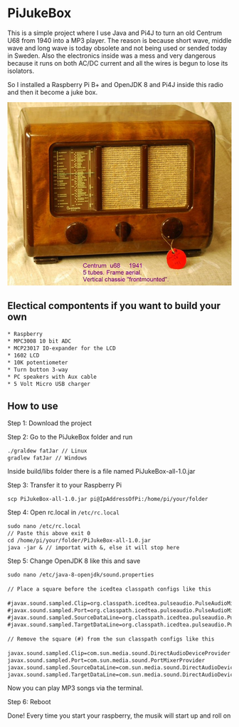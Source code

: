 # PiJukeBox

This is a simple project where I use Java and Pi4J to turn an old Centrum U68 from 1940 into a MP3 player. 
The reason is because short wave, middle wave and long wave is today obsolete and not being used or sended today
in Sweden. Also the electronics inside was a mess and very dangerous because it runs on both AC/DC current and all the
wires is begun to lose its isolators. 

So I installed a Raspberry Pi B+ and OpenJDK 8 and Pi4J inside this radio and then it become a juke box.


![a](https://raw.githubusercontent.com/DanielMartensson/PiJukeBox/master/Radio.jpg)

## Electical compontents if you want to build your own
```
* Raspberry
* MPC3008 10 bit ADC
* MCP23017 IO-expander for the LCD
* 1602 LCD
* 10K potentiometer
* Turn button 3-way
* PC speakers with Aux cable
* 5 Volt Micro USB charger
```

## How to use
Step 1: Download the project

Step 2: Go to the PiJukeBox folder and run

```
./graldew fatJar // Linux
gradlew fatJar // Windows
```
Inside build/libs folder there is a file named PiJukeBox-all-1.0.jar

Step 3: Transfer it to your Raspberry Pi
```
scp PiJukeBox-all-1.0.jar pi@IpAddressOfPi:/home/pi/your/folder
```

Step 4: Open rc.local in ```/etc/rc.local```

```
sudo nano /etc/rc.local
// Paste this above exit 0
cd /home/pi/your/folder/PiJukeBox-all-1.0.jar
java -jar & // importat with &, else it will stop here
```

Step 5: Change OpenJDK 8 like this and save
```
sudo nano /etc/java-8-openjdk/sound.properties

// Place a square before the icedtea classpath configs like this

#javax.sound.sampled.Clip=org.classpath.icedtea.pulseaudio.PulseAudioMixerProvider
#javax.sound.sampled.Port=org.classpath.icedtea.pulseaudio.PulseAudioMixerProvider
#javax.sound.sampled.SourceDataLine=org.classpath.icedtea.pulseaudio.PulseAudioMixerProvider
#javax.sound.sampled.TargetDataLine=org.classpath.icedtea.pulseaudio.PulseAudioMixerProvider

// Remove the square (#) from the sun classpath configs like this

javax.sound.sampled.Clip=com.sun.media.sound.DirectAudioDeviceProvider
javax.sound.sampled.Port=com.sun.media.sound.PortMixerProvider
javax.sound.sampled.SourceDataLine=com.sun.media.sound.DirectAudioDeviceProvider
javax.sound.sampled.TargetDataLine=com.sun.media.sound.DirectAudioDeviceProvider
```

Now you can play MP3 songs via the terminal.

Step 6: Reboot

Done! Every time you start your raspberry, the musik will start up and roll on

